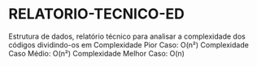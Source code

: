# RELATORIO-TECNICO-ED
Estrutura de dados, relatório técnico para analisar a complexidade dos códigos dividindo-os em Complexidade Pior Caso: O(n²) Complexidade Caso Médio: O(n²) Complexidade Melhor Caso: O(n)
